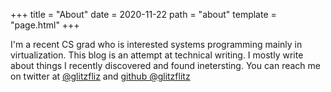 +++
title = "About"
date = 2020-11-22
path = "about"
template = "page.html"
+++

I'm a recent CS grad who is interested systems programming mainly in virtualization.
This blog is an attempt at technical writing. I mostly write about things I recently discovered and found inetersting.
You can reach me on twitter at [@glitzfliz](https://twitter.com/glitzflitz) and [github @glitzflitz](http://github.com/glitzflitz)
